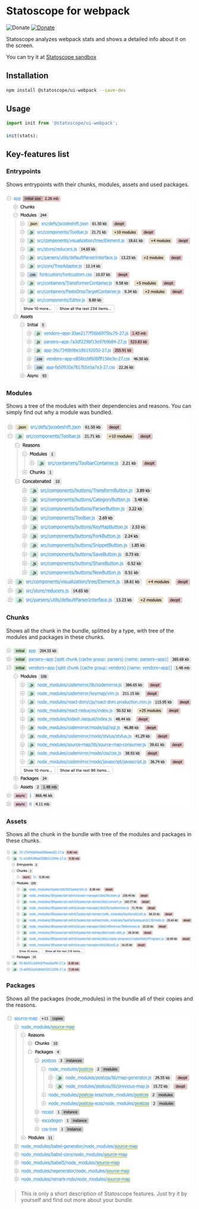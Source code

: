# Statoscope for webpack

![Donate](https://badge.fury.io/js/%40statoscope%ui-webpack.svg)
[![Donate](https://img.shields.io/badge/Donate-PayPal-brightgreen)](https://www.paypal.com/paypalme/smelukov)

Statoscope analyzes webpack stats and shows a detailed info about it on the screen.

You can try it at [Statoscope sandbox](https://statoscope.tech)

## Installation

```sh
npm install @statoscope/ui-webpack --save-dev
```

## Usage

```js
import init from '@statoscope/ui-webpack';

init(stats);
```

## Key-features list

### Entrypoints

Shows entrypoints with their chunks, modules, assets and used packages.

![Entrypoints](docs/entries.png)

### Modules

Shows a tree of the modules with their dependencies and reasons. You can simply find out why a module was bundled.

![Modules](docs/modules.png)
 
### Chunks

Shows all the chunk in the bundle, splitted by a type, with tree of the modules and packages in these chunks.

![Chunks](docs/chunks.png)

### Assets

Shows all the chunk in the bundle with tree of the modules and packages in these chunks.

![Assets](docs/asssets.png)

### Packages

Shows all the packages (node_modules) in the bundle all of their copies and the reasons.

![Packages](docs/packages.png)

> This is only a short description of Statoscope features. Just try it by yourself and find out more about your bundle.
